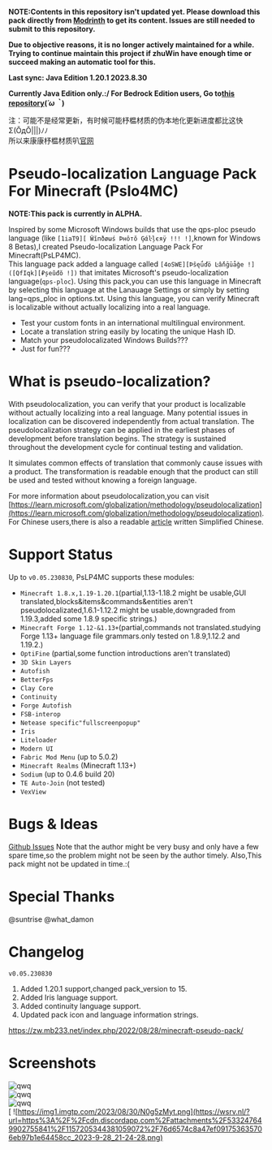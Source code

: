 
**NOTE:Contents in this repository isn't updated yet. Please download this pack directly from [Modrinth](https://modrinth.com/resourcepack/pslp4mc/version/230830) to get its content. Issues are still needed to submit to this repository.**

**Due to objective reasons, it is no longer actively maintained for a while. Trying to continue maintain this project if zhuWin have enough time or succeed making an automatic tool for this.**

**Last sync: Java Edition 1.20.1 2023.8.30**

**Currently Java Edition only.:/ For Bedrock Edition users, Go to[this repository](https://github.com/SomethingWasWrong-David/MinecraftBE-Pseudo-LanguagePack/blob/main/README.md)(⁠*⁠´⁠ω⁠｀⁠*⁠)**

注：可能不是经常更新，有时候可能杼榅材质的伪本地化更新进度都比这快Σ(ŎдŎ|||)ﾉﾉ<br>所以来康康杼榅材质叭[官网](https://zwpurepvp.mysxl.cn)

# Pseudo-localization Language Pack For Minecraft (Pslo4MC)

**NOTE:This pack is currently in ALPHA.**


Inspired by some Microsoft Windows builds that use the qps-ploc pseudo language (like `[1iaT9][ Ẅĭпðøωś Þнôтŏ Ģάŀļєяÿ !!! !]`,known for Windows 8 Betas),I created Pseudo-localization Language Pack For Minecraft(PsLP4MC).<br>
This language pack added a language called `[4oSWE][Þŝęǘďö Ŀấňḡūǡǧe !]([QfIqk][₽șeǔđŏ !])` that imitates Microsoft's pseudo-localization language(`qps-ploc`).
Using this pack,you can use this language in Minecraft by selecting this language at the Lanauage Settings or simply by setting lang=qps_ploc in options.txt.
Using this language, you can verify Minecraft is localizable without actually localizing into a real language.
<br>
* Test your custom fonts in an international multilingual environment.
* Locate a translation string easily by locating the unique Hash ID.
* Match your pseudolocalizated Windows Builds???
* Just for fun???

# What is pseudo-localization?

With pseudolocalization, you can verify that your product is localizable without actually localizing into a real language. Many potential issues in localization can be discovered independently from actual translation. The pseudolocalization strategy can be applied in the earliest phases of development before translation begins. The strategy is sustained throughout the development cycle for continual testing and validation.

It simulates common effects of translation that commonly cause issues with a product. The transformation is readable enough that the product can still be used and tested without knowing a foreign language.

For more information about pseudolocalization,you can visit [https://learn.microsoft.com/globalization/methodology/pseudolocalization](https://learn.microsoft.com/globalization/methodology/pseudolocalization).
For Chinese users,there is also a readable [article]([https://www.bilibili.com/read/cv18226873) written Simplified Chinese.

# Support Status
Up to `v0.05.230830`, PsLP4MC supports these modules:


* `Minecraft 1.8.x,1.19-1.20.1`(partial,1.13-1.18.2 might be usable,GUI translated,blocks&items&commands&entities aren't pseudolocalizated,1.6.1-1.12.2 might be usable,downgraded from 1.19.3,added some 1.8.9 specific strings.)
* `Minecraft Forge 1.12-&1.13+`(partial,commands not translated.studying Forge 1.13+ language file grammars.only tested on 1.8.9,1.12.2 and 1.19.2.)
* `OptiFine` (partial,some function introductions aren't translated)
* `3D Skin Layers`
* `Autofish`
* `BetterFps`
* `Clay Core`
* `Continuity`
* `Forge Autofish`
* `FSB-interop`
* `Netease specific"fullscreenpopup"`
* `Iris`
* `Liteloader`
* `Modern UI`
* `Fabric Mod Menu` (up to 5.0.2)
* `Minecraft Realms` (Minecraft 1.13+)
* `Sodium` (up to 0.4.6 build 20)
* `TE Auto-Join` (not tested)
* `VexView`




# Bugs & Ideas
[Github Issues](https://github.com/zhuWin/Minecraft-Pseudo-localization-Language-Pack/issues)
Note that the author might be very busy and only have a few spare time,so the problem might not be seen by the author timely.
Also,This pack might not be updated in time.:(

# Special Thanks

@suntrise
@what_damon

# Changelog

`v0.05.230830`
1. Added 1.20.1 support,changed pack_version to 15.
2. Added Iris language support. 
3. Added continuity language support. 
4. Updated pack icon and language information strings.

https://zw.mb233.net/index.php/2022/08/28/minecraft-pseudo-pack/

# Screenshots

![qwq](https://zw.mb233.net/wp-content/uploads/2022/08/23aaf18ca1d1a780.jpg)
<br>
![qwq](http://zw.mb233.net/wp-content/uploads/2023/01/2022-12-19_07.43.10.png)
<br>
![qwq](http://zw.mb233.net/wp-content/uploads/2023/01/2022-12-25_11.10.32.png)
<br>[
![https://img1.imgtp.com/2023/08/30/N0g5zMyt.png](https://wsrv.nl/?url=https%3A%2F%2Fcdn.discordapp.com%2Fattachments%2F533247649902755841%2F1157205344381059072%2F76d6574c8a47ef091753635706eb97b1e64458cc_2023-9-28_21-24-28.png)
<br>
